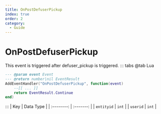 ```yaml
---
title: OnPostDefuserPickup
index: true
order: 2
category:
  - Guide
---
```


# OnPostDefuserPickup
This event is triggered after defuser_pickup is triggered.
::: tabs
@tab Lua
```lua
--- @param event Event
--- @return number|nil EventResult
AddEventHandler("OnPostDefuserPickup", function(event)
    --[[ ... ]]
    return EventResult.Continue
end)
```

:::
|     Key    | Data Type |
| :--------: | :-------: |
| `entityid` |   `int`   |
|  `userid`  |   `int`   |